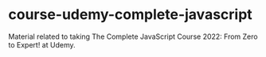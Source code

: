 # course-udemy-complete-javascript
Material related to taking The Complete JavaScript Course 2022: From Zero to Expert! at Udemy. 
